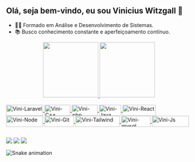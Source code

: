 ## Olá, seja bem-vindo, eu sou Vinicius Witzgall 👋

- 👨‍💻 Formado em Análise e Desenvolvimento de Sistemas.
- 📚 Busco conhecimento constante e aperfeiçoamento contínuo.

<div align="center">
  <a href="https://github.com/ViniciusWitzgall/ViniciusWitzgall">
  <img height="150em" src="https://github-readme-stats.vercel.app/api?username=ViniciusWitzgall&show_icons=true&theme=dark&include_all_commits=true&count_private=true"/>
  <img height="150em" src="https://github-readme-stats.vercel.app/api/top-langs/?username=ViniciusWitzgall&layout=compact&langs_count=7&theme=dark"/>
</div>

  <div style="display: inline_block"><br>
    <i class="devicon-javascript-plain"></i>
  
    
<!--   <img align="center" alt="Vini-Laravel" height="40" width="50" src="https://cdn.jsdelivr.net/gh/devicons/devicon/icons/laravel/laravel-plain-wordmark.svg"> 
  <img align="center" alt="Vini-Js" height="40" width="50" src="https://cdn.jsdelivr.net/gh/devicons/devicon/icons/javascript/javascript-original.svg">
  <img align="center" alt="Vini-C++" height="40" width="50" src="https://cdn.jsdelivr.net/gh/devicons/devicon/icons/cplusplus/cplusplus-original.svg">
  <img align="center" alt="Vini-php" height="40" width="50" src="https://cdn.jsdelivr.net/gh/devicons/devicon/icons/php/php-plain.svg">
  <img align="center" alt="Vini-Java" height="40" width="50" src="https://cdn.jsdelivr.net/gh/devicons/devicon/icons/java/java-plain-wordmark.svg">
  <img align="center" alt="Vini-mysql" height="40" width="50" src="https://cdn.jsdelivr.net/gh/devicons/devicon/icons/mysql/mysql-original-wordmark.svg">
  -->
    
<!--   <img align="center" alt="Vini-Docker" height="30" width="100" src="https://img.shields.io/badge/Docker-2496ED?style=for-the-badge&logo=docker&logoColor=white"> -->
<img align="center" alt="Vini-Laravel" height="30" width="100" src="https://img.shields.io/badge/Laravel-F55247?style=for-the-badge&logo=laravel&logoColor=white"> 
<img align="center" alt="Vini-C++" height="30" width="70" src="https://img.shields.io/badge/C%2B%2B-00427E?style=for-the-badge&logo=c%2B%2B&logoColor=white">
<img align="center" alt="Vini-php" height="30" width="70" src="https://img.shields.io/badge/PHP-4F5B93?style=for-the-badge&logo=php&logoColor=white">
<img align="center" alt="Vini-Java" height="30" width="60" src="https://img.shields.io/badge/Java-B07219?style=for-the-badge&logo=java&logoColor=white">
<img align="center" alt="Vini-React" height="30" width="90" src="https://img.shields.io/badge/React-087EA4?style=for-the-badge&logo=react&logoColor=white">
<img align="center" alt="Vini-Node" height="30" width="100" src="https://img.shields.io/badge/Node.js-5FA04E?style=for-the-badge&logo=node.js&logoColor=white">
<img align="center" alt="Vini-Git" height="30" width="80" src="https://img.shields.io/badge/GIT-F1502F?style=for-the-badge&logo=git&logoColor=white"> 
<img align="center" alt="Vini-Tailwind" height="30" width="120" src="https://img.shields.io/badge/Tailwind_CSS-0EA5E9?style=for-the-badge&logo=tailwind-css&logoColor=white">
<img align="center" alt="Vini-mysql" height="30" width="80" src="https://img.shields.io/badge/MySQL-00618A?style=for-the-badge&logo=mysql&logoColor=white">
<img align="center" alt="Vini-Js" height="30" width="100" src="https://img.shields.io/badge/JavaScript-F0DB4F?style=for-the-badge&logo=javascript&logoColor=black">

 
</div>
  
##
  
  <div> 
  <a href="https://www.instagram.com/vinicius.witzgall/" target="_blank"><img src="https://img.shields.io/badge/-Instagram-%23E4405F?style=for-the-badge&logo=instagram&logoColor=white" target="_blank"></a>
  <a href = "mailto:viniwitz@gmail.com"><img src="https://img.shields.io/badge/-Gmail-%23333?style=for-the-badge&logo=gmail&logoColor=white" target="_blank"></a>
  <a href="https://www.linkedin.com/in/vinicius-witzgall-90578b15a/" target="_blank"><img src="https://img.shields.io/badge/-LinkedIn-%230077B5?style=for-the-badge&logo=linkedin&logoColor=white" target="_blank"></a> 
 
  ![Snake animation](https://github.com/ViniciusWitzgall/ViniciusWitzgall/blob/output/github-contribution-grid-snake.svg)
 
</div>
